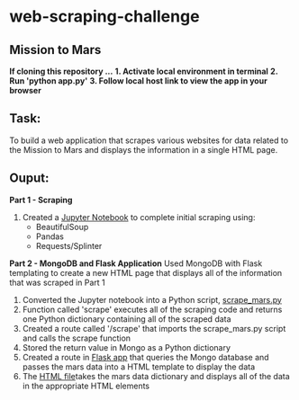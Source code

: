 # web-scraping-challenge

## Mission to Mars

**If cloning this repository ...**
**1. Activate local environment in terminal**
**2. Run 'python app.py'**
**3. Follow local host link to view the app in your browser**

## Task:
To build a web application that scrapes various websites for data related to the Mission to Mars and displays the information in a single HTML page. 

## Ouput:
**Part 1 - Scraping**
1. Created a [Jupyter Notebook](mission_to_mars.ipynb) to complete initial scraping using:
   - BeautifulSoup
   - Pandas
   - Requests/Splinter

**Part 2 - MongoDB and Flask Application**
Used MongoDB with Flask templating to create a new HTML page that displays all of the information that was scraped in Part 1
1. Converted the Jupyter notebook into a Python script, [scrape_mars.py](https://github.com/catherinesloan/web-scraping-challenge/blob/main/missions_to_mars/app/scrape_mars.py) 
2. Function called 'scrape' executes all of the scraping code and returns one Python dictionary containing all of the scraped data
3. Created a route called '/scrape' that imports the scrape_mars.py script and calls the scrape function
4. Stored the return value in Mongo as a Python dictionary
5. Created a route in [Flask app](https://github.com/catherinesloan/web-scraping-challenge/blob/main/missions_to_mars/app/app.py) that queries the Mongo database and passes the mars data into a HTML template to display the data
6. The [HTML file](https://github.com/catherinesloan/web-scraping-challenge/blob/main/missions_to_mars/app/templates/index.html)takes the mars data dictionary and displays all of the data in the appropriate HTML elements


